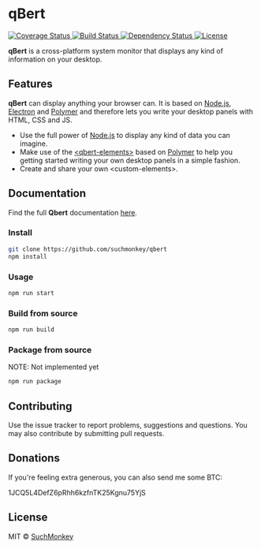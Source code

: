 # qBert

<p align="left">
  <a href="https://coveralls.io/r/SuchMonkey/qbert">
    <img src="https://img.shields.io/coveralls/SuchMonkey/qbert.svg?style=flat-square" alt="Coverage Status">
  </a>

  <a href="https://travis-ci.org/SuchMonkey/qbert">
    <img src="https://img.shields.io/travis/SuchMonkey/qbert.svg?style=flat-square" alt="Build Status">
  </a>

  <a href="https://david-dm.org/SuchMonkey/qbert.svg">
    <img src="https://david-dm.org/SuchMonkey/qbert.svg?style=flat-square" alt="Dependency Status">
  </a>

  <a href="https://github.com/SuchMonkey/qbert/blob/master/LICENSE.md">
    <img src="https://img.shields.io/npm/l/qbert.svg?style=flat-square" alt="License">
  </a>
</p>

**qBert** is a cross-platform system monitor that displays any kind of information on your desktop.

## Features

**qBert** can display anything your browser can. It is based on [Node.js](https://nodejs.org/), [Electron](https://github.com/atom/electron) and [Polymer](https://github.com/polymer/polymer) and therefore lets you write your desktop panels with HTML, CSS and JS.

  * Use the full power of [Node.js](https://nodejs.org/) to display any kind of data you can imagine.
  * Make use of the [&lt;qbert-elements&gt;](doc/qbert-elements/qbert-elements.md) based on [Polymer](https://github.com/polymer/polymer) to help you getting started writing your own desktop panels in a simple fashion.
  * Create and share your own &lt;custom-elements&gt;.

## Documentation

Find the full **Qbert** documentation [here](doc/documentation.md).

### Install

```sh
git clone https://github.com/suchmonkey/qbert
npm install
```

### Usage

```sh
npm run start
```

### Build from source

```sh
npm run build
```

### Package from source

NOTE: Not implemented yet
```sh
npm run package
```

## Contributing

Use the issue tracker to report problems, suggestions and questions.
You may also contribute by submitting pull requests.

## Donations

If you're feeling extra generous, you can also send me some BTC:

1JCQ5L4DefZ6pRhh6kzfnTK25Kgnu75YjS

## License

MIT © [SuchMonkey](http://github.com/SuchMonkey)
